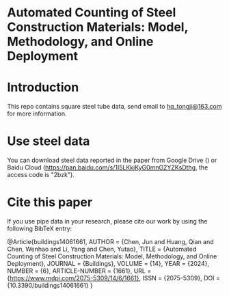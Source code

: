 # Automated Counting of Steel Construction Materials: Model, Methodology, and Online Deployment
# Introduction
This repo contains square steel tube data, send email to hq_tongji@163.com for more information.
# Use steel data
You can download steel data reported in the paper from Google Drive () or Baidu Cloud (https://pan.baidu.com/s/1I5LKkjKyG0mnG2YZKsDthg, the access code is "2bzk").
# Cite this paper
If you use pipe data in your research, please cite our work by using the following BibTeX entry:

@Article{buildings14061661,
AUTHOR = {Chen, Jun and Huang, Qian and Chen, Wenhao and Li, Yang and Chen, Yutao},
TITLE = {Automated Counting of Steel Construction Materials: Model, Methodology, and Online Deployment},
JOURNAL = {Buildings},
VOLUME = {14},
YEAR = {2024},
NUMBER = {6},
ARTICLE-NUMBER = {1661},
URL = {https://www.mdpi.com/2075-5309/14/6/1661},
ISSN = {2075-5309},
DOI = {10.3390/buildings14061661}
}
